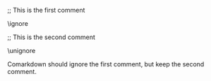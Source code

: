 ;; This is the first comment

\ignore

;; This is the second comment

\unignore

Comarkdown should ignore the first comment, but keep the second comment.
